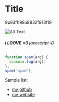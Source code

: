 # Title

9u93fh98u9832f913f19

![Alt Text](https://avatars.githubusercontent.com/u/93862812?v=4 "Title")

###### **i LOOVE <3** *javascript :D*

```JavaScript
function spam(arg) {
  console.log(arg);
};
spam('spam');
```

Sample list:
* [my github](https://github.com/yungsasha777)
* [my website](https://www.google.com/)
